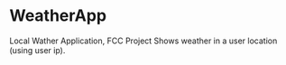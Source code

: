 # WeatherApp
Local Wather Application, FCC Project
Shows weather in a user location (using user ip). 
